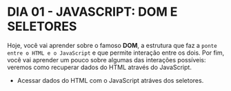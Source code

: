 # DIA 01 - JAVASCRIPT: DOM E SELETORES

Hoje, você vai aprender sobre o famoso **DOM**, a estrutura que faz a `ponte entre o HTML e o JavaScript` e que permite interação entre os dois. Por fim, você vai aprender um pouco sobre algumas das interações possíveis: veremos como recuperar dados do HTML através do JavaScript.

- Acessar dados do HTML com o JavaScript atráves dos seletores.